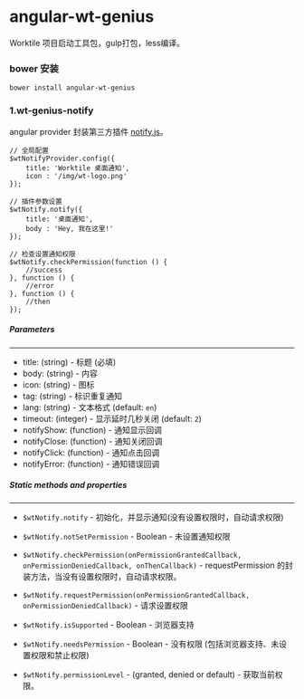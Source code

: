 angular-wt-genius
=========

Worktile 项目启动工具包，gulp打包，less编译。

### bower 安装
```
bower install angular-wt-genius
```

### 1.wt-genius-notify
angular provider 封装第三方插件 [notify.js](https://github.com/alexgibson/notify.js)。

```
// 全局配置
$wtNotifyProvider.config({
    title: 'Worktile 桌面通知',
    icon : '/img/wt-logo.png'
});
```

```
// 插件参数设置
$wtNotify.notify({
    title: '桌面通知',
    body : 'Hey, 我在这里!'
});
```

```
// 检查设置通知权限
$wtNotify.checkPermission(function () {
    //success
}, function () {
    //error
}, function () {
    //then
});
```

##### Parameters
-------------------
* title: (string) - 标题 (必填)
* body: (string) - 内容
* icon: (string) - 图标
* tag: (string) - 标识重复通知
* lang: (string) - 文本格式 (default: `en`)
* timeout: (integer) - 显示延时几秒关闭 (default: `2`)
* notifyShow: (function) - 通知显示回调
* notifyClose: (function) - 通知关闭回调
* notifyClick: (function) - 通知点击回调
* notifyError: (function) - 通知错误回调


##### Static methods and properties
-----------------------------
* `$wtNotify.notify` - 初始化，并显示通知(没有设置权限时，自动请求权限)
  
* `$wtNotify.notSetPermission` - Boolean - 未设置通知权限
  
* `$wtNotify.checkPermission(onPermissionGrantedCallback, onPermissionDeniedCallback, onThenCallback)` - requestPermission 的封装方法，当没有设置权限时，自动请求权限。

* `$wtNotify.requestPermission(onPermissionGrantedCallback, onPermissionDeniedCallback)` - 请求设置权限

* `$wtNotify.isSupported` - Boolean - 浏览器支持

* `$wtNotify.needsPermission` - Boolean - 没有权限 (包括浏览器支持、未设置权限和禁止权限)

* `$wtNotify.permissionLevel` - (granted, denied or default) - 获取当前权限。

